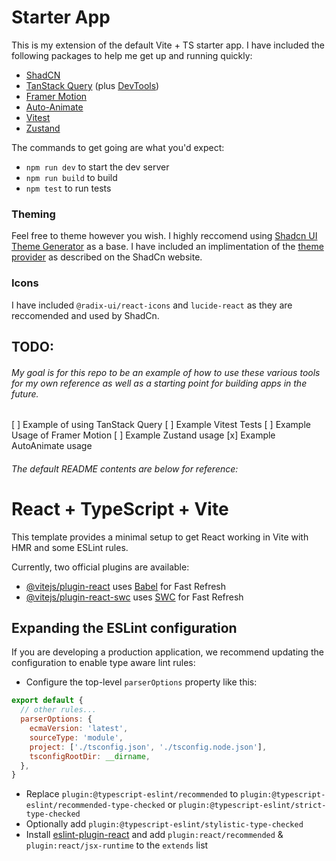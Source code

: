 # Starter App
This is my extension of the default Vite + TS starter app. I have included the following packages to help me get up and running quickly:
- [ShadCN](https://ui.shadcn.com/)
- [TanStack Query](https://tanstack.com/query/latest) (plus [DevTools](https://tanstack.com/query/latest/docs/framework/react/devtools))
- [Framer Motion](https://www.framer.com/motion/)
- [Auto-Animate](https://auto-animate.formkit.com/)
- [Vitest](https://vitest.dev/)
- [Zustand](https://docs.pmnd.rs/zustand)

The commands to get going are what you'd expect:
- `npm run dev` to start the dev server
- `npm run build` to build
- `npm test` to run tests

### Theming
Feel free to theme however you wish. I highly reccomend using [Shadcn UI Theme Generator](https://zippystarter.com/tools/shadcn-ui-theme-generator) as a base.
I have included an implimentation of the [theme provider](https://ui.shadcn.com/docs/dark-mode/vite) as described on the ShadCn website.

### Icons
I have included `@radix-ui/react-icons` and `lucide-react` as they are reccomended and used by ShadCn.

## TODO:
###### My goal is for this repo to be an example of how to use these various tools for my own reference as well as a starting point for building apps in the future.

[ ] Example of using TanStack Query
[ ] Example Vitest Tests
[ ] Example Usage of Framer Motion
[ ] Example Zustand usage
[x] Example AutoAnimate usage

###### The default README contents are below for reference:

# React + TypeScript + Vite

This template provides a minimal setup to get React working in Vite with HMR and some ESLint rules.

Currently, two official plugins are available:

- [@vitejs/plugin-react](https://github.com/vitejs/vite-plugin-react/blob/main/packages/plugin-react/README.md) uses [Babel](https://babeljs.io/) for Fast Refresh
- [@vitejs/plugin-react-swc](https://github.com/vitejs/vite-plugin-react-swc) uses [SWC](https://swc.rs/) for Fast Refresh

## Expanding the ESLint configuration

If you are developing a production application, we recommend updating the configuration to enable type aware lint rules:

- Configure the top-level `parserOptions` property like this:

```js
export default {
  // other rules...
  parserOptions: {
    ecmaVersion: 'latest',
    sourceType: 'module',
    project: ['./tsconfig.json', './tsconfig.node.json'],
    tsconfigRootDir: __dirname,
  },
}
```

- Replace `plugin:@typescript-eslint/recommended` to `plugin:@typescript-eslint/recommended-type-checked` or `plugin:@typescript-eslint/strict-type-checked`
- Optionally add `plugin:@typescript-eslint/stylistic-type-checked`
- Install [eslint-plugin-react](https://github.com/jsx-eslint/eslint-plugin-react) and add `plugin:react/recommended` & `plugin:react/jsx-runtime` to the `extends` list
